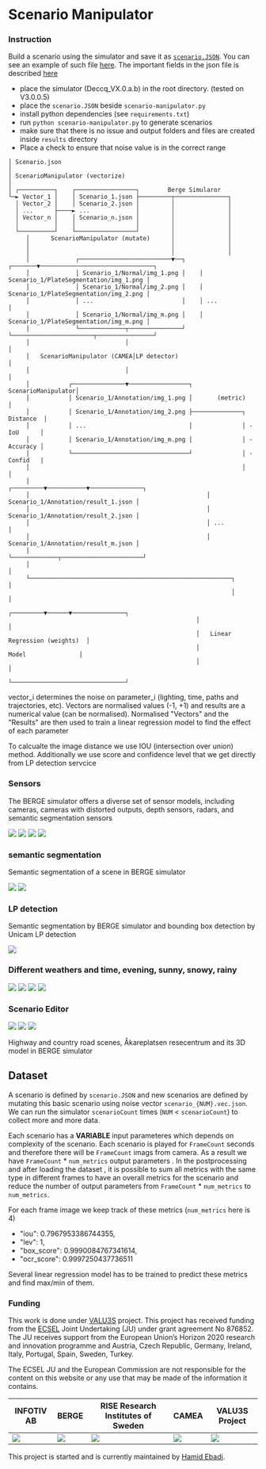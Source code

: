 # Scenario Manipulator
### Instruction
Build a scenario using the simulator and save it as [`scenario.JSON`](scenario.JSON). You can see an example of such file [here](scenario.JSON). The important fields in the json file is described [here](InputExample.JSON)

- place the simulator (Deccq_VX.0.a.b) in the root directory. (tested on V3.0.0.5)
- place the `scenario.JSON` beside `scenario-manipulator.py`
- install python dependencies (see `requirements.txt`) 
- run `python scenario-manipulator.py` to generate scenarios
- make sure that there is no issue and output folders and files are created inside `results` directory
- Place a check to ensure that noise value is in the correct range

```
│ Scenario.json
│
│ ScenarioManipulator (vectorize)
│
│ ┌──────────┐    ┌─────────────────┐        Berge Simularor
└─► Vector_1 │    │ Scenario_1.json ├─────────┬───────────────┐
  │ Vector_2 │    │ Scenario_2.json │         │               │
  │ ...      ├────► ...             │         │               │
  │ Vector_n │    │ Scenario_n.json │         │               │
  │          │    │                 │         │               │
  └──────────┘    └─────────────────┘         │               │
     │      ScenarioManipulator (mutate)      │               │
     │                                        │               │
     │                                        │               │
     │             ┌──────────────────────────▼──┐    ┌───────▼────────────────────────────────┐
     │             │ Scenario_1/Normal/img_1.png │    │ Scenario_1/PlateSegmentation/img_1.png │
     │             │ Scenario_1/Normal/img_2.png │    │ Scenario_1/PlateSegmentation/img_2.png │
     │             │ ...                         │    │ ...                                    │
     │             │ Scenario_1/Normal/img_m.png │    │ Scenario_1/PlateSegmentation/img_m.png │
     │             └─────────────┬───────────────┘    └───────────────────────┬────────────────┘
     │                           │                                            │
     │   ScenarioManipulator (CAMEA│LP detector)                              │
     │                           │                                            │
     │           ┌───────────────▼─────────────────┐       ScenarioManipulator│
     │           │ Scenario_1/Annotation/img_1.png │       (metric)           │
     │           │ Scenario_1/Annotation/img_2.png ├──────────────┐ Distance  │
     │           │ ...                             │              │ -IoU      │
     │           │ Scenario_1/Annotation/img_m.png │              │ -Accuracy │
     │           └─────────────────────────────────┘              │ -Confid   |
     │                                                            │           │
     │                                                  ┌─────────▼───────────▼───────────────┐
     │                                                  │ Scenario_1/Annotation/result_1.json │
     │                                                  │ Scenario_1/Annotation/result_2.json │
     │                                                  │ ...                                 │
     │                                                  │ Scenario_1/Annotation/result_m.json │
     │                                                  └─────────────┬───────────────────────┘
     │                                                                │
     └─────────────────────────────────────────────────────────┐      │
                                                               │      │
                                                     ┌─────────▼──────▼───────────────┐
                                                     │                                │
                                                     │   Linear Regression (weights)  │
                                                     │            Model               │
                                                     │                                │
                                                     └────────────────────────────────┘                                                
```

vector_i determines the noise on parameter_i (lighting, time, paths and trajectories, etc).
Vectors are normalised values (-1, +1) and results are a numerical value (can be normalised). Normalised "Vectors" and the "Results" are then used to train a linear regression model to find the effect of each parameter  

To calcualte the image distance we use IOU (intersection over union) method. Additionally we use score and confidence level that we get directly from LP detection servcice





### Sensors
The BERGE simulator offers a diverse set of sensor models, including cameras, cameras with distorted outputs, depth sensors, radars, and semantic segmentation sensors 

![](logos/camera.png)
![](logos/distorted.png)
![](logos/depth.png)
![](logos/segmentation.png)

### semantic segmentation
Semantic segmentation of a scene in BERGE simulator

![](logos/l5.png)
![](logos/l6.png)

### LP detection
Semantic segmentation by BERGE simulator and bounding box detection by Unicam LP detection

![](logos/sim-lp.png)

### Different weathers and time, evening, sunny, snowy, rainy
![](logos/x1.png)
![](logos/x2.png)
![](logos/x3.png)
![](logos/x4.png)

### Scenario Editor
![](logos/editr1.png)
![](logos/highway0.png)
![](logos/highway1.png)

Highway and country road scenes, Åkareplatsen resecentrum and its 3D model in BERGE simulator

## Dataset
A scenario is defined by  `scenario.JSON` and new scenarios are defined by mutating this basic scenario using noise vector `scenario_{NUM}.vec.json`.  We can run the simulator `scenarioCount` times (`NUM` < `scenarioCount`) to collect more and more data. 

Each scenario has a **VARIABLE** input parameteres which depends on complexity of the scenario.
Each scenario is played for `FrameCount` seconds and therefore there will be `FrameCount` imags from camera.
As a result we have `FrameCount` * `num_metrics` output parameters . In the postprocessing and after loading the dataset , it is possible to sum all metrics with the same type in different frames to have an overall metrics for the scenario and reduce the number of output parameters from `FrameCount` * `num_metrics` to `num_metrics`.

For each frame image we keep track of these metrics (`num_metrics` here is 4) 
- "iou": 0.7967953386744355,
- "lev": 1,
- "box_score": 0.9990084767341614,
- "ocr_score": 0.9997250437736511

Several linear regression model has to be trained to predict these metrics and find max/min of them.

### Funding 
This work is done under [VALU3S](https://valu3s.eu) project. This project has received funding from the [ECSEL](https://www.ecsel.eu) Joint Undertaking (JU) under grant agreement No 876852. The JU receives support from the European Union’s Horizon 2020 research and innovation programme and Austria, Czech Republic, Germany, Ireland, Italy, Portugal, Spain, Sweden, Turkey.

The ECSEL JU and the European Commission are not responsible for the content on this website or any use that may be made of the information it contains.


INFOTIV AB | BERGE | RISE Research Institutes of Sweden | CAMEA  | VALU3S Project
------------ |  ------------  | ------------  | ------------ | ------------ 
![](logos/INFOTIV-logo.png) | ![](logos/BergeFullcolourlogo.png)  | ![](logos/RISE-logo.png)  | ![](logos/camea-logo.png) |  ![](logos/VALU3S-logo.png) 

This project is started and is currently maintained by [Hamid Ebadi](https://github.com/ebadi).

